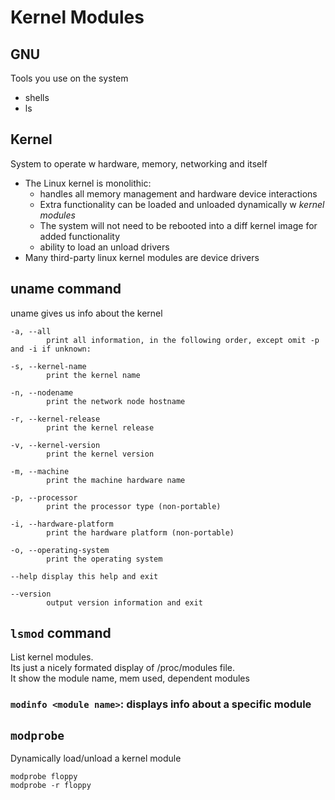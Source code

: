 # Kernel Modules

## GNU
Tools you use on the system
- shells
- ls

## Kernel
System to operate w hardware, memory, networking and itself
- The Linux kernel is monolithic:  
    - handles all memory management and hardware device interactions 
    - Extra functionality can be loaded and unloaded dynamically w _kernel modules_
    - The system will not need to be rebooted into a diff kernel image for added functionality
    - ability to load an unload drivers
- Many third-party linux kernel modules are device drivers

## uname command
uname gives us info about the kernel

    -a, --all
            print all information, in the following order, except omit -p and -i if unknown:

    -s, --kernel-name
            print the kernel name

    -n, --nodename
            print the network node hostname

    -r, --kernel-release
            print the kernel release

    -v, --kernel-version
            print the kernel version

    -m, --machine
            print the machine hardware name

    -p, --processor
            print the processor type (non-portable)

    -i, --hardware-platform
            print the hardware platform (non-portable)

    -o, --operating-system
            print the operating system

    --help display this help and exit

    --version
            output version information and exit

## `lsmod` command
List kernel modules.  
Its just a nicely formated display of /proc/modules file.  
It show the module name, mem used, dependent modules  
### `modinfo <module name>`: displays info about a specific module

## `modprobe`
Dynamically load/unload a kernel module

    modprobe floppy
    modprobe -r floppy